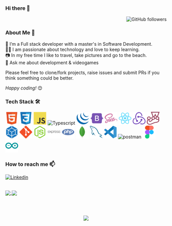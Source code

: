 ### Hi there 👋

<!--
**AlbertGarciaFernandez/albertgarciafernandez** is a ✨ _special_ ✨ repository because its `README.md` (this file) appears on your GitHub profile.

Here are some ideas to get you started:

- 🔭 I’m currently working on ...
- 🌱 I’m currently learning ...
- 👯 I’m looking to collaborate on ...
- 🤔 I’m looking for help with ...
- 💬 Ask me about ...
- 📫 How to reach me: ...
- 😄 Pronouns: ...
- ⚡ Fun fact: ...
-->



<img alt="GitHub followers" src="https://img.shields.io/github/followers/albertgarciafernandez?style=social" align="right">
<br />

### About Me 🚀
🌱 I’m a Full stack developer with a master's in Software Development. </br>
👨‍💻  I am passionate about technology and love to keep learning. </br>
📷  In my free time I like to travel, take pictures and go to the beach. </br>
💬 Ask me about development & videogames

Please feel free to clone/fork projects, raise issues and submit PRs if you think something could be better.

_Happy coding!_ 😊

### Tech Stack 🛠

<p align="left">
<img src="https://raw.githubusercontent.com/devicons/devicon/master/icons/html5/html5-original.svg" width="40" title="HTML5" />
<img src="https://raw.githubusercontent.com/devicons/devicon/master/icons/css3/css3-original.svg" width="40" title="CSS3" />
<img src="https://raw.githubusercontent.com/devicons/devicon/master/icons/javascript/javascript-original.svg" width="40" title="Javascript" />
<img src="https://cdn.jsdelivr.net/gh/devicons/devicon/icons/typescript/typescript-original.svg" width="40" title="Typescript" />
<img src="https://raw.githubusercontent.com/devicons/devicon/master/icons/jquery/jquery-plain.svg" width="40" title="jQuery" />
<img src="https://raw.githubusercontent.com/devicons/devicon/master/icons/bootstrap/bootstrap-plain.svg" width="40" title="Bootstrap" />
<img src="https://raw.githubusercontent.com/devicons/devicon/master/icons/sass/sass-original.svg" width="40" title="Sass" />
<img src="https://raw.githubusercontent.com/devicons/devicon/master/icons/react/react-original.svg" width="40" title="React" />
<img src="https://raw.githubusercontent.com/devicons/devicon/master/icons/redux/redux-original.svg" width="40" title="Redux" />
<img src="https://raw.githubusercontent.com/devicons/devicon/master/icons/jest/jest-plain.svg" width="40" title="Jest" />
<img src="https://raw.githubusercontent.com/devicons/devicon/master/icons/webpack/webpack-plain.svg" width="40" title="Webpack" />
<img src="https://raw.githubusercontent.com/devicons/devicon/master/icons/git/git-original.svg" width="40" title="Git" />
<img src="https://raw.githubusercontent.com/devicons/devicon/master/icons/nodejs/nodejs-plain.svg" width="40" title="Node.js" />
<img src="https://raw.githubusercontent.com/devicons/devicon/master/icons/express/express-original-wordmark.svg" width="40" title="Express" />
<img src="https://raw.githubusercontent.com/devicons/devicon/master/icons/php/php-plain.svg" width="40" title="PHP" />
<img src="https://raw.githubusercontent.com/devicons/devicon/master/icons/mongodb/mongodb-original.svg" width="40" title="MongoDB" />
<img src="https://raw.githubusercontent.com/devicons/devicon/master/icons/mysql/mysql-original.svg" width="40" title="MySQL" />
<img src="https://raw.githubusercontent.com/devicons/devicon/master/icons/vscode/vscode-original.svg" width="40" title="VSCode" />
<img src="https://www.vectorlogo.zone/logos/getpostman/getpostman-icon.svg" alt="postman" width="40" height="40"/> 
<img src="https://raw.githubusercontent.com/devicons/devicon/master/icons/figma/figma-original.svg" width="40" title="Figma" />
<img src="https://raw.githubusercontent.com/devicons/devicon/master/icons/arduino/arduino-original.svg" width="40" title="Arduino" />


<br>
</p>

### How to reach me 📫 
<a href="https://www.linkedin.com/in/albertgarciafernandez/" ><img src="https://edent.github.io/SuperTinyIcons/images/svg/linkedin.svg" width="40" title="Linkedin" /></a>

<br/>



<a href="https://github.com/anuraghazra/github-readme-stats">
  <img align="center" src="https://github-readme-stats.vercel.app/api?username=albertgarciafernandez&count_private=true&hide=stars&show_icons=true&theme=react&hide_border=true" />
</a>
<a href="https://github.com/anuraghazra/github-readme-stats">
  <img align="center" src="https://github-readme-stats.vercel.app/api/top-langs/?username=albertgarciafernandez&count_private=true&show_icons=true&theme=react&hide_border=true&layout=compact" />
</a>

<br><br>
<p align="center">
  <img src="https://visitor-badge.laobi.icu/badge?page_id=albertgarciafernandez.albertgarciafernandez" />
</p>
